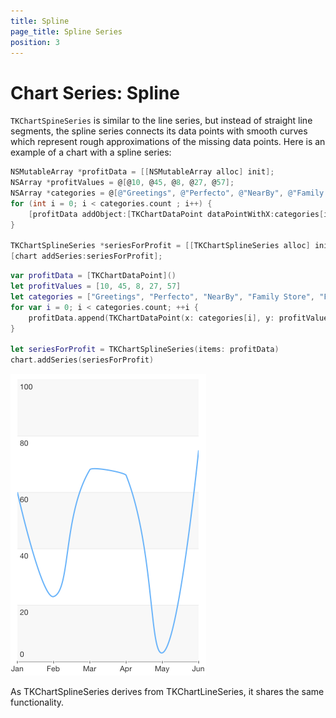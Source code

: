 ```yaml
---
title: Spline
page_title: Spline Series
position: 3
---
```


# Chart Series: Spline

<code>TKChartSpineSeries</code> is similar to the line series, but instead of straight line segments, the spline series connects its data points with smooth curves which represent rough approximations of the missing data points. Here is an example of a chart with a spline series:

```Objective-C
NSMutableArray *profitData = [[NSMutableArray alloc] init];
NSArray *profitValues = @[@10, @45, @8, @27, @57];
NSArray *categories = @[@"Greetings", @"Perfecto", @"NearBy", @"Family Store", @"Fresh & Green"];
for (int i = 0; i < categories.count ; i++) {
    [profitData addObject:[TKChartDataPoint dataPointWithX:categories[i] Y:profitValues[i]]];
}

TKChartSplineSeries *seriesForProfit = [[TKChartSplineSeries alloc] initWithItems:profitData];
[chart addSeries:seriesForProfit];
```
```Swift
var profitData = [TKChartDataPoint]()
let profitValues = [10, 45, 8, 27, 57]
let categories = ["Greetings", "Perfecto", "NearBy", "Family Store", "Fresh & Green"]
for var i = 0; i < categories.count; ++i {
    profitData.append(TKChartDataPoint(x: categories[i], y: profitValues[i]))
}

let seriesForProfit = TKChartSplineSeries(items: profitData)
chart.addSeries(seriesForProfit)
```

<img src="../../images/chart-series-spline001.png"/>

As TKChartSplineSeries derives from TKChartLineSeries, it shares the same functionality.
